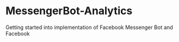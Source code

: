 # MessengerBot-Analytics
Getting started into implementation of Facebook Messenger Bot and Facebook 
